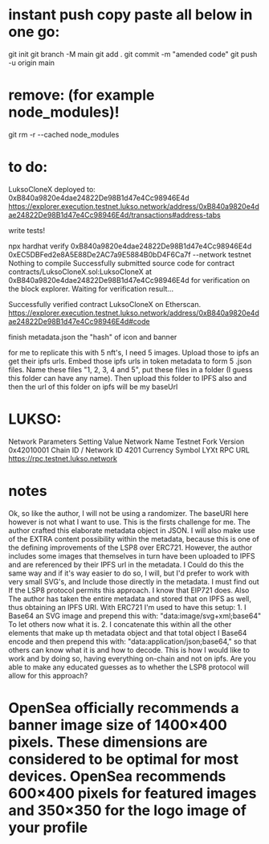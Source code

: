 # instant push copy paste all below in one go:

git init
git branch -M main
git add .
git commit -m "amended code"
git push -u origin main

# remove: (for example node_modules)!

git rm -r --cached node_modules

# to do:

LuksoCloneX deployed to: 0xB840a9820e4dae24822De98B1d47e4Cc98946E4d
https://explorer.execution.testnet.lukso.network/address/0xB840a9820e4dae24822De98B1d47e4Cc98946E4d/transactions#address-tabs

write tests!

npx hardhat verify 0xB840a9820e4dae24822De98B1d47e4Cc98946E4d 0xEC5DBFed2e8A5E88De2AC7a9E5884B0bD4F6Ca7f --network testnet
Nothing to compile
Successfully submitted source code for contract
contracts/LuksoCloneX.sol:LuksoCloneX at 0xB840a9820e4dae24822De98B1d47e4Cc98946E4d
for verification on the block explorer. Waiting for verification result...

Successfully verified contract LuksoCloneX on Etherscan.
https://explorer.execution.testnet.lukso.network/address/0xB840a9820e4dae24822De98B1d47e4Cc98946E4d#code

finish metadata.json the "hash" of icon and banner

for me to replicate this with 5 nft's, I need 5 images. Upload those to ipfs an get their ipfs urls. Embed those ipfs urls in token metadata to form 5 .json files. Name these files "1, 2, 3, 4 and 5", put these files in a folder (I guess this folder can have any name). Then upload this folder to IPFS also and then the url of this folder on ipfs will be my baseUrl

# LUKSO:

Network Parameters
Setting Value
Network Name Testnet
Fork Version 0x42010001
Chain ID / Network ID 4201
Currency Symbol LYXt
RPC URL https://rpc.testnet.lukso.network

# notes

Ok, so like the author, I will not be using a randomizer. The baseURI here however is not what I want to use. This is the firsts challenge for me. The author crafted this elaborate metadata object in JSON. I will also make use of the EXTRA content possibility within the metadata, because this is one of the defining improvements of the LSP8 over ERC721. However, the author includes some images that themselves in turn have been uploaded to IPFS and are referenced by their IPFS url in the metadata. I Could do this the same way and if it's way easier to do so, I will, but I'd prefer to work with very small SVG's, and Include those directly in the metadata. I must find out If the LSP8 protocol permits this approach. I know that EIP721 does.
Also The author has taken the entire metadata and stored that on IPFS as well, thus obtaining an IPFS URI.
With ERC721 I'm used to have this setup: 1. I Base64 an SVG image and prepend this with: "data:image/svg+xml;base64" To let others now what it is. 2. I concatenate this within all the other elements that make up th metadata object and that total object I Base64 encode and then prepend this with: "data:application/json;base64," so that others can know what it is and how to decode. This is how I would like to work and by doing so, having everything on-chain and not on ipfs. Are you able to make any educated guesses as to whether the LSP8 protocol will allow for this approach?

# OpenSea officially recommends a banner image size of 1400×400 pixels. These dimensions are considered to be optimal for most devices. OpenSea recommends 600×400 pixels for featured images and 350×350 for the logo image of your profile

